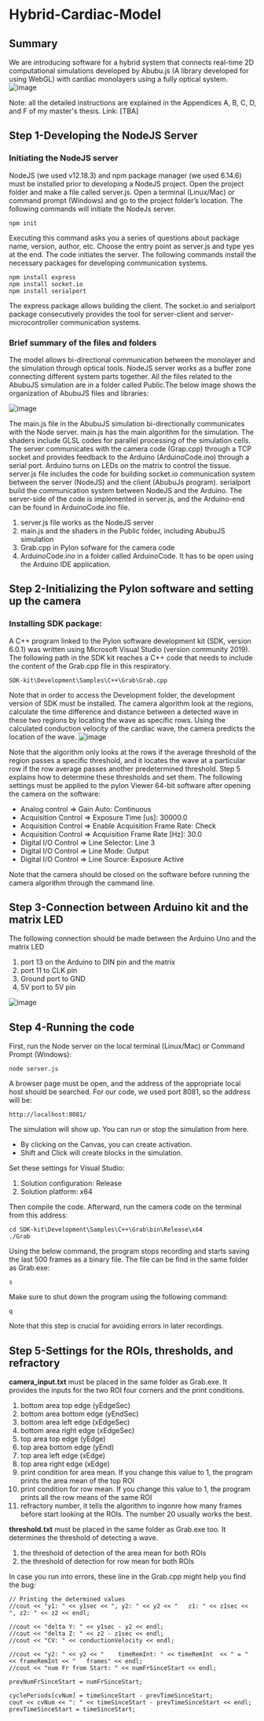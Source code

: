 # Hybrid-Cardiac-Model
## Summary
We are introducing software for a hybrid system that connects real-time 2D computational simulations developed by Abubu.js (A library developed for using WebGL) with cardiac monolayers using a fully optical system. 
![image](https://user-images.githubusercontent.com/54210190/147422781-7e663cee-ce4e-4a3a-bb87-ffe2b6e7ce45.png)

Note: all the detailed instructions are explained in the Appendices A, B, C, D, and F of my master's thesis. Link: [TBA]
## Step 1-Developing the NodeJS Server
### Initiating the NodeJS server
NodeJS (we used v12.18.3) and npm package manager (we used 6.14.6) must be installed prior to developing a NodeJS project. Open the project folder and make a file called server.js. Open a terminal (Linux/Mac) or command prompt (Windows) and go to the project folder’s location. The following commands will initiate the NodeJs server.
```
npm init
```
Executing this command asks you a series of questions about package name, version, author, etc. Choose the entry point as server.js and type yes at the end. The code initiates the server. The following commands install the necessary packages for developing communication systems.
```
npm install express
npm install socket.io
npm install serialport
```
The express package allows building the client. The socket.io and serialport package consecutively provides the tool for server-client and server-microcontroller communication systems. 
### Brief summary of the files and folders
The model allows bi-directional communication between the monolayer and the simulation through optical tools. NodeJS server works as a buffer zone connecting different system parts together. All the files related to the AbubuJS simulation are in a folder called Public.The below image shows the organization of AbubuJS files and libraries:

![image](https://user-images.githubusercontent.com/54210190/147422615-63822462-c58e-41fc-87be-c78020be5fca.png)

The main.js file in the AbubuJS simulation bi-directionally communicates with the Node server. main.js has the main algorithm for the simulation. The shaders include GLSL codes for parallel processing of the simulation cells. The server communicates with the camera code (Grap.cpp) through a TCP socket and provides feedback to the Arduino (ArduinoCode.ino) through a serial port. Arduino turns on LEDs on the matrix to control the tissue. 
server.js file includes the code for building socket.io communication system between the server (NodeJS) and the client (AbubuJs program).
serialport build the communication system between NodeJS and the Arduino. The server-side of the code is implemented in server.js, and the Arduino-end can be found in ArduinoCode.ino file. 

1. server.js file works as the NodeJS server
2. main.js and the shaders in the Public folder, including AbubuJS simulation
3. Grab.cpp in Pylon sofware for the camera code
4. ArduinoCode.ino in a folder called ArduinoCode. It has to be open using the Arduino IDE application.


## Step 2-Initializing the Pylon software and setting up the camera
### Installing SDK package:
A C++ program linked to the Pylon software development kit (SDK, version 6.0.1) was written using Microsoft Visual Studio (version community 2019). The following path in the SDK kit reaches a C++ code that needs to include the content of the Grab.cpp file in this respiratory.
```
SDK-kit\Development\Samples\C++\Grab\Grab.cpp
```
Note that in order to access the Development folder, the development version of SDK must be installed. The camera algorithm look at the regions, calculate the time difference and distance between a detected wave in these two regions by locating the wave as specific rows. Using the calculated conduction velocity of the cardiac wave, the camera predicts the location of the wave. 
![image](https://user-images.githubusercontent.com/54210190/147423120-4d68f023-32c9-4a0a-89c2-7667c40282dd.png)

Note that the algorithm only looks at the rows if the average threshold of the region passes a specific threshold, and it locates the wave at a particular row if the row average passes another predetermined threshold. Step 5 explains how to determine these thresholds and set them. 
The following settings must be applied to the pylon Viewer 64-bit software after opening the camera on the software:
- Analog control => Gain Auto: Continuous
- Acquisition Control => Exposure Time [us]: 30000.0
- Acquisition Control => Enable Acquisition Frame Rate: Check
- Acquisition Control => Acquisition Frame Rate [Hz]: 30.0
- Digital I/O Control => Line Selector: Line 3
- Digital I/O Control => Line Mode: Output
- Digital I/O Control => Line Source: Exposure Active

Note that the camera should be closed on the software before running the camera algorithm through the cammand line. 
## Step 3-Connection between Arduino kit and the matrix LED
The following connection should be made between the Arduino Uno and the matrix LED
1. port 13 on the Arduino to DIN pin and the matrix
2. port 11 to CLK pin
3. Ground port to GND
4. 5V port to 5V pin

![image](https://user-images.githubusercontent.com/54210190/147423809-611938ca-b8a3-4d0a-9ffb-c3df1d2caf27.png)

## Step 4-Running the code
First, run the Node server on the local terminal (Linux/Mac) or Command Prompt (Windows):
```
node server.js
```
A browser page must be open, and the address of the appropriate local host should be searched. For our code, we used port 8081, so the address will be:
```
http://localhost:8081/
```
The simulation will show up. You can run or stop the simulation from here. 
- By clicking on the Canvas, you can create activation.
- Shift and Click will create blocks in the simulation.

Set these settings for Visual Studio:
1. Solution configuration: Release
2. Solution platform: x64

Then compile the code. Afterward, run the camera code on the terminal from this address:
```
cd SDK-kit\Development\Samples\C++\Grab\bin\Release\x64
./Grab
```
Using the below command, the program stops recording and starts saving the last 500 frames as a binary file. The file can be find in the same folder as Grab.exe:
```
s
```
Make sure to shut down the program using the following command:
```
q
```
Note that this step is crucial for avoiding errors in later recordings.
## Step 5-Settings for the ROIs, thresholds, and refractory
**camera_input.txt** must be placed in the same folder as Grab.exe. It provides the inputs for the two ROI four corners and the print conditions. 
1. bottom area top edge (yEdgeSec)
2. bottom area bottom edge (yEndSec)
3. bottom area left edge (xEdgeSec)
4. bottom area right edge (xEdgeSec) 
5. top area top edge (yEdge)
6. top area bottom edge (yEnd)
7. top area left edge (xEdge)
8. top area right edge (xEdge) 
9. print condition for area mean. If you change this value to 1, the program prints the area mean of the top ROI
10. print condition for row mean. If you change this value to 1, the program prints all the row means of the same ROI
11. refractory number, it tells the algorithm to ingonre how many frames before start looking at the ROIs. The number 20 usually works the best.

**threshold.txt** must be placed in the same folder as Grab.exe too. It determines the threshold of detecting a wave.
1. the threshold of detection of the area mean for both ROIs
2. the threshold of detection for row mean for both ROIs


In case you run into errors, these line in the Grab.cpp might help you find the bug:
```
// Printing the determined values
//cout << "y1: " << y1sec << ", y2: " << y2 << "   z1: " << z1sec << ", z2: " << z2 << endl; 

//cout << "delta Y: " << y1sec - y2 << endl;
//cout << "delta Z: " << z2 - z1sec << endl;
//cout << "CV: " << conductionVelocity << endl;

//cout << "y2: " << y2 << "    timeRemInt: " << timeRemInt  << " = " << frameRemInt << "   frames" << endl;
//cout << "num Fr from Start: " << numFrSinceStart << endl;

prevNumFrSinceStart = numFrSinceStart;

cyclePeriods[cvNum] = timeSinceStart - prevTimeSinceStart;
cout << cvNum << ": " << timeSinceStart - prevTimeSinceStart << endl;
prevTimeSinceStart = timeSinceStart;
```